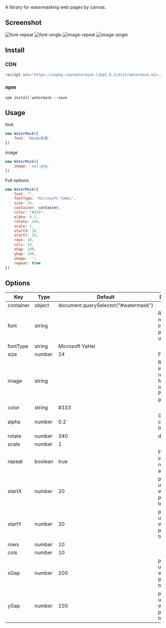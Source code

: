 A library for watermasking web pages by canvas.

## Screenshot
![font-repeat](https://raw.githubusercontent.com/alex1504/watermask/master/screenshot/font-repeat.png)
![font-single](https://raw.githubusercontent.com/alex1504/watermask/master/screenshot/font-single.png)
![image-repeat](https://raw.githubusercontent.com/alex1504/watermask/master/screenshot/image-repeat.png)
![image-single](https://raw.githubusercontent.com/alex1504/watermask/master/screenshot/image-single.png)

## Install

### CDN
```js
<script src="https://unpkg.com/watermask-lib@1.0.3/dist/watermask.min.js"></script>
```

### npm

```
npm install watermask --save
```

## Usage

font

```js
new WaterMask({
    font: 'Baidu百度'
})
```
image

```js
new WaterMask({
    image: 'xxx.png'
})
```

Full options

```js
new WaterMask({
    font: "",
    fontType: 'Microsoft YaHei',
    size: 24,
    container: container,
    color: "#333",
    alpha: 0.2,
    rotate: 340,
    scale: 1,
    startX: 20,
    startY: 20,
    rows: 10,
    cols: 10,
    xGap: 200,
    yGap: 100,
    image: '',
    repeat: true
})
```

## Options

| Key       | Type    | Default                              | Description                                          |
|-----------|---------|--------------------------------------|------------------------------------------------------|
| container | object  | document.querySelector("#watermask") |                                                      |
| font      | string  |                                      | Render font, required if image property is undefined |
| fontType  | string  | Microsoft YaHei                      |                                                      |
| size      | number  | 24                                   | Fontsize                                             |
| image     | string  |                                      | Render image, required if font property is undefined. Priorit to font property |
| color     | string  | #333                                 |                                                      |
| alpha     | number  | 0.2                                  | Global canvas transparency                           |
| rotate    | number  | 340                                  | deg                                                  |
| scale     | number  | 1                                    |                                                      |
| repeat    | boolean | true                                 | Font or image will be repeat in x and y axis         |
| startX    | number  | 20                                   | px, will be used only when repeat property is true   |
| startY    | number  | 20                                   | px, will be used only when repeat property is true   |
| rows      | number  | 10                                   |                                                      |
| cols      | number  | 10                                   |                                                      |
| xGap      | number  | 200                                  | px, will be used only when repeat property is true   |
| yGap      | number  | 100                                  | px, will be used only when repeat property is true   |
